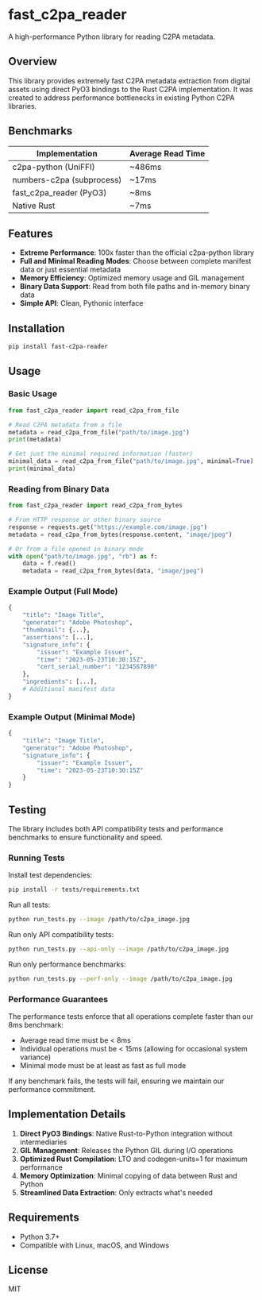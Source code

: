 # fast_c2pa_reader

A high-performance Python library for reading C2PA metadata.

## Overview

This library provides extremely fast C2PA metadata extraction from digital assets using direct PyO3 bindings to the Rust C2PA implementation. It was created to address performance bottlenecks in existing Python C2PA libraries.

## Benchmarks

| Implementation | Average Read Time |
| -------------- | ---------------- |
| c2pa-python (UniFFI) | ~486ms |
| numbers-c2pa (subprocess) | ~17ms |
| fast_c2pa_reader (PyO3) | ~8ms |
| Native Rust | ~7ms |

## Features

- **Extreme Performance**: 100x faster than the official c2pa-python library
- **Full and Minimal Reading Modes**: Choose between complete manifest data or just essential metadata
- **Memory Efficiency**: Optimized memory usage and GIL management
- **Binary Data Support**: Read from both file paths and in-memory binary data
- **Simple API**: Clean, Pythonic interface

## Installation

```bash
pip install fast-c2pa-reader
```

## Usage

### Basic Usage

```python
from fast_c2pa_reader import read_c2pa_from_file

# Read C2PA metadata from a file
metadata = read_c2pa_from_file("path/to/image.jpg")
print(metadata)

# Get just the minimal required information (faster)
minimal_data = read_c2pa_from_file("path/to/image.jpg", minimal=True)
print(minimal_data)
```

### Reading from Binary Data

```python
from fast_c2pa_reader import read_c2pa_from_bytes

# From HTTP response or other binary source
response = requests.get("https://example.com/image.jpg")
metadata = read_c2pa_from_bytes(response.content, "image/jpeg")

# Or from a file opened in binary mode
with open("path/to/image.jpg", "rb") as f:
    data = f.read()
    metadata = read_c2pa_from_bytes(data, "image/jpeg")
```

### Example Output (Full Mode)

```python
{
    "title": "Image Title",
    "generator": "Adobe Photoshop",
    "thumbnail": {...},
    "assertions": [...],
    "signature_info": {
        "issuer": "Example Issuer",
        "time": "2023-05-23T10:30:15Z",
        "cert_serial_number": "1234567890"
    },
    "ingredients": [...],
    # Additional manifest data
}
```

### Example Output (Minimal Mode)

```python
{
    "title": "Image Title",
    "generator": "Adobe Photoshop",
    "signature_info": {
        "issuer": "Example Issuer",
        "time": "2023-05-23T10:30:15Z"
    }
}
```

## Testing

The library includes both API compatibility tests and performance benchmarks to ensure functionality and speed.

### Running Tests

Install test dependencies:

```bash
pip install -r tests/requirements.txt
```

Run all tests:

```bash
python run_tests.py --image /path/to/c2pa_image.jpg
```

Run only API compatibility tests:

```bash
python run_tests.py --api-only --image /path/to/c2pa_image.jpg
```

Run only performance benchmarks:

```bash
python run_tests.py --perf-only --image /path/to/c2pa_image.jpg
```

### Performance Guarantees

The performance tests enforce that all operations complete faster than our 8ms benchmark:

- Average read time must be < 8ms
- Individual operations must be < 15ms (allowing for occasional system variance)
- Minimal mode must be at least as fast as full mode

If any benchmark fails, the tests will fail, ensuring we maintain our performance commitment.

## Implementation Details

1. **Direct PyO3 Bindings**: Native Rust-to-Python integration without intermediaries
2. **GIL Management**: Releases the Python GIL during I/O operations
3. **Optimized Rust Compilation**: LTO and codegen-units=1 for maximum performance
4. **Memory Optimization**: Minimal copying of data between Rust and Python
5. **Streamlined Data Extraction**: Only extracts what's needed

## Requirements

- Python 3.7+
- Compatible with Linux, macOS, and Windows

## License

MIT 